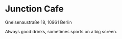 # Junction Cafe

Gneisenaustraße 18, 10961 Berlin

Always good drinks, sometimes sports on a big screen.
